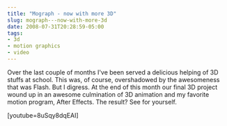 ```yaml
---
title: "Mograph - now with more 3D"
slug: mograph---now-with-more-3d
date: 2008-07-31T20:28:59-05:00
tags:
- 3d
- motion graphics
- video
---
```

Over the last couple of months I've been served a delicious helping of 3D stuffs at school. This was, of course, overshadowed by the awesomeness that was Flash. But I digress. At the end of this month our final 3D project wound up in an awesome culmination of 3D animation and my favorite motion program, After Effects. The result? See for yourself.

[youtube=8uSqy8dqEAI]
